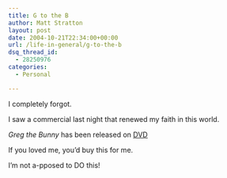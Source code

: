 ```yaml
---
title: G to the B
author: Matt Stratton
layout: post
date: 2004-10-21T22:34:00+00:00
url: /life-in-general/g-to-the-b
dsq_thread_id:
  - 28250976
categories:
  - Personal

---
```

I completely forgot.

I saw a commercial last night that renewed my faith in this world.

_Greg the Bunny_ has been released on <a href="https://www.amazon.com/exec/obidos/tg/detail/-/B0002PYSB0" target="_blank">DVD</a>

If you loved me, you&#8217;d buy this for me.

I&#8217;m not a-pposed to DO this!
